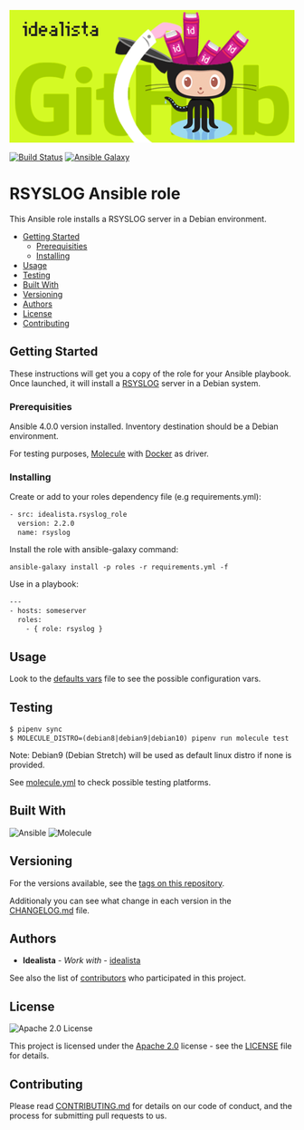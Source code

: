 ![Logo](https://raw.githubusercontent.com/idealista/rsyslog_role/master/logo.gif)

[![Build Status](https://travis-ci.org/idealista/rsyslog_role.png)](https://travis-ci.org/idealista/rsyslog_role)
[![Ansible Galaxy](https://img.shields.io/badge/galaxy-idealista.rsyslog__role-B62682.svg)](https://galaxy.ansible.com/idealista/rsyslog_role)

# RSYSLOG Ansible role

This Ansible role installs a RSYSLOG server in a Debian environment.

- [Getting Started](#getting-started)
	- [Prerequisities](#prerequisities)
	- [Installing](#installing)
- [Usage](#usage)
- [Testing](#testing)
- [Built With](#built-with)
- [Versioning](#versioning)
- [Authors](#authors)
- [License](#license)
- [Contributing](#contributing)

## Getting Started

These instructions will get you a copy of the role for your Ansible playbook. Once launched, it will install a [RSYSLOG](https://www.rsyslog.com/) server in a Debian system.

### Prerequisities

Ansible 4.0.0 version installed.
Inventory destination should be a Debian environment.

For testing purposes, [Molecule](https://molecule.readthedocs.io/) with [Docker](https://www.docker.com/) as driver.

### Installing

Create or add to your roles dependency file (e.g requirements.yml):

```
- src: idealista.rsyslog_role
  version: 2.2.0
  name: rsyslog
```

Install the role with ansible-galaxy command:

```
ansible-galaxy install -p roles -r requirements.yml -f
```

Use in a playbook:

```
---
- hosts: someserver
  roles:
    - { role: rsyslog }
```

## Usage

Look to the [defaults vars](defaults/main.yml) file to see the possible configuration vars.

## Testing

```
$ pipenv sync
$ MOLECULE_DISTRO=(debian8|debian9|debian10) pipenv run molecule test
```

Note: Debian9 (Debian Stretch) will be used as default linux distro if none is provided.

See [molecule.yml](https://github.com/idealista/rsyslog_role/blob/master/molecule/default/molecule.yml) to check possible testing platforms.

## Built With

![Ansible](https://img.shields.io/badge/ansible-4.0.0-green.svg)
![Molecule](https://img.shields.io/badge/molecule-3.3.2-green.svg)

## Versioning

For the versions available, see the [tags on this repository](https://github.com/idealista/rsyslog_role/tags).

Additionaly you can see what change in each version in the [CHANGELOG.md](https://github.com/idealista/rsyslog_role/blob/master/CHANGELOG.md) file.

## Authors

* **Idealista** - *Work with* - [idealista](https://github.com/idealista)

See also the list of [contributors](https://github.com/idealista/rsyslog_role/contributors) who participated in this project.

## License

![Apache 2.0 License](https://img.shields.io/hexpm/l/plug.svg)

This project is licensed under the [Apache 2.0](https://www.apache.org/licenses/LICENSE-2.0) license - see the [LICENSE](LICENSE) file for details.

## Contributing

Please read [CONTRIBUTING.md](https://github.com/idealista/rsyslog_role/blob/master/.github/CONTRIBUTING.md) for details on our code of conduct, and the process for submitting pull requests to us.
